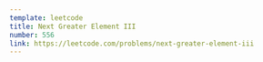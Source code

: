 ```yaml
---
template: leetcode
title: Next Greater Element III
number: 556
link: https://leetcode.com/problems/next-greater-element-iii
---
```

